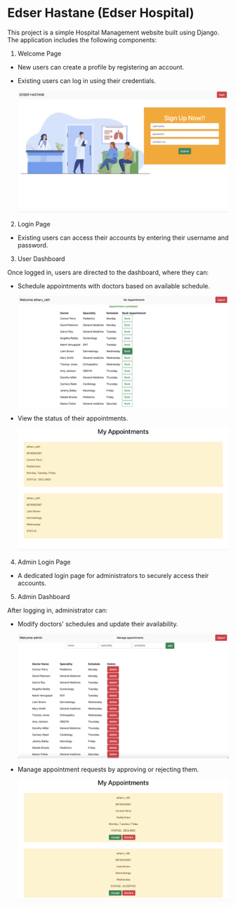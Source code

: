# Edser Hastane (Edser Hospital)
This project is a simple Hospital Management website built using Django. The application includes the following components:

1. Welcome Page
   
  - New users can create a profile by registering an account.
  - Existing users can log in using their credentials.

    ![](./Screenshots/welcome_page.png)
2. Login Page

  - Existing users can access their accounts by entering their username and password. 
3. User Dashboard

Once logged in, users are directed to the dashboard, where they can:
  - Schedule appointments with doctors based on available schedule.

    ![](./Screenshots/user_dashboard.png)
  - View the status of their appointments.

    ![](./Screenshots/user_appt.png)
4. Admin Login Page

  - A dedicated login page for administrators to securely access their accounts.
5. Admin Dashboard

After logging in, administrator can:
  - Modify doctors' schedules and update their availability.

    ![](./Screenshots/admin_dashboard.png)
  - Manage appointment requests by approving or rejecting them.

    ![](./Screenshots/admin_appt.png)
